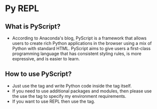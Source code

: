 # Py REPL

## What is PyScript?

- According to Anaconda's blog, PyScript is a framework that allows users to create rich Python applications in the browser using a mix of Python with standard HTML. PyScript aims to give users a first-class programming language that has consistent styling rules, is more expressive, and is easier to learn.

## How to use PyScript?
- Just use the <py-script> tag and write Python code inside the tag itself.
- If you need to use additional packages and modules, then please use the use the <py-env> tag to specify my environment requirements.
- If you want to use REPL then use the <py-repl> tag.
